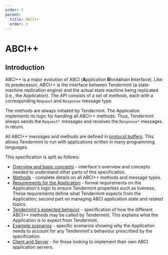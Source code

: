 ```yaml
---
order: 1
parent:
  title: ABCI++
  order: 3
---
```


# ABCI++

## Introduction

ABCI++ is a major evolution of ABCI (**A**pplication **B**lock**c**hain **I**nterface).
Like its predecessor, ABCI++ is the interface between Tendermint (a state-machine
replication engine) and the actual state machine being replicated (i.e., the Application).
The API consists of a set of _methods_, each with a corresponding `Request` and `Response`
message type.

The methods are always initiated by Tendermint. The Application implements its logic
for handling all ABCI++ methods.
Thus, Tendermint always sends the `Request*` messages and receives the `Response*` messages
in return.

All ABCI++ messages and methods are defined in [protocol buffers](../../proto/tendermint/abci/types.proto).
This allows Tendermint to run with applications written in many programming languages.

This specification is split as follows:

- [Overview and basic concepts](./abci++_basic_concepts.md) - interface's overview and concepts
  needed to understand other parts of this specification.
- [Methods](./abci++_methods.md) - complete details on all ABCI++ methods
  and message types.
- [Requirements for the Application](./abci++_app_requirements.md) - formal requirements
  on the Application's logic to ensure Tendermint properties such as liveness. These requirements define what
  Tendermint expects from the Application; second part on managing ABCI application state and related topics.
- [Tendermint's expected behavior](./abci++_tmint_expected_behavior.md) - specification of
  how the different ABCI++ methods may be called by Tendermint. This explains what the Application
  is to expect from Tendermint.
- [Example scenarios](./abci++_example_scenarios.md) - specific scenarios showing why the Application needs to account for any Tendermint's behaviour prescribed by the specification.
- [Client and Server](abci++_client_server.md) - for those looking to implement their
  own ABCI application servers.
